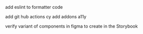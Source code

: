 add eslint to formatter code

add git hub actions cy
add addons a11y

verify variant of components in figma to create in the Storybook

